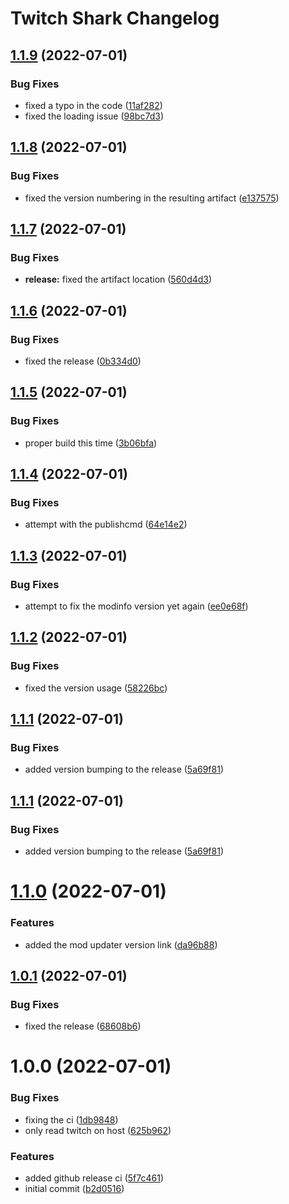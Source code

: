 # Twitch Shark Changelog

## [1.1.9](https://github.com/meza/TwitchShark/compare/v1.1.8...v1.1.9) (2022-07-01)


### Bug Fixes

* fixed a typo in the code ([11af282](https://github.com/meza/TwitchShark/commit/11af2824293dd6d4b0fcc3cae462c5cdea4dea54))
* fixed the loading issue ([98bc7d3](https://github.com/meza/TwitchShark/commit/98bc7d31c6efdcb649e7325a0284502637e78bba))

## [1.1.8](https://github.com/meza/TwitchShark/compare/v1.1.7...v1.1.8) (2022-07-01)


### Bug Fixes

* fixed the version numbering in the resulting artifact ([e137575](https://github.com/meza/TwitchShark/commit/e137575d5764dc2bebc7e024329f8950d658f3a1))

## [1.1.7](https://github.com/meza/TwitchShark/compare/v1.1.6...v1.1.7) (2022-07-01)


### Bug Fixes

* **release:** fixed the artifact location ([560d4d3](https://github.com/meza/TwitchShark/commit/560d4d36d043ef024704274a28d0b223578c7362))

## [1.1.6](https://github.com/meza/TwitchShark/compare/v1.1.5...v1.1.6) (2022-07-01)


### Bug Fixes

* fixed the release ([0b334d0](https://github.com/meza/TwitchShark/commit/0b334d0863080da13ac36977d757cb84c3b71ee7))

## [1.1.5](https://github.com/meza/TwitchShark/compare/v1.1.4...v1.1.5) (2022-07-01)


### Bug Fixes

* proper build this time ([3b06bfa](https://github.com/meza/TwitchShark/commit/3b06bfa2f15956e58778293f08c1b05550f5867f))

## [1.1.4](https://github.com/meza/TwitchShark/compare/v1.1.3...v1.1.4) (2022-07-01)


### Bug Fixes

* attempt with the publishcmd ([64e14e2](https://github.com/meza/TwitchShark/commit/64e14e2213ba7610307062afaf24c8640462d09b))

## [1.1.3](https://github.com/meza/TwitchShark/compare/v1.1.2...v1.1.3) (2022-07-01)


### Bug Fixes

* attempt to fix the modinfo version yet again ([ee0e68f](https://github.com/meza/TwitchShark/commit/ee0e68f0dc2233e2cc251e6a4b12737158dcc10e))

## [1.1.2](https://github.com/meza/TwitchShark/compare/v1.1.1...v1.1.2) (2022-07-01)


### Bug Fixes

* fixed the version usage ([58226bc](https://github.com/meza/TwitchShark/commit/58226bcc70f39c947cbe09b8dbd096f59b5f2336))

## [1.1.1](https://github.com/meza/TwitchShark/compare/v1.1.0...v1.1.1) (2022-07-01)


### Bug Fixes

* added version bumping to the release ([5a69f81](https://github.com/meza/TwitchShark/commit/5a69f817ba2a0bfb3685d649ccaf6605379b615f))

## [1.1.1](https://github.com/meza/TwitchShark/compare/v1.1.0...v1.1.1) (2022-07-01)


### Bug Fixes

* added version bumping to the release ([5a69f81](https://github.com/meza/TwitchShark/commit/5a69f817ba2a0bfb3685d649ccaf6605379b615f))

# [1.1.0](https://github.com/meza/TwitchShark/compare/v1.0.1...v1.1.0) (2022-07-01)


### Features

* added the mod updater version link ([da96b88](https://github.com/meza/TwitchShark/commit/da96b88f2bf0e8e1108c51f0b19dfab90415593b))

## [1.0.1](https://github.com/meza/TwitchShark/compare/v1.0.0...v1.0.1) (2022-07-01)


### Bug Fixes

* fixed the release ([68608b6](https://github.com/meza/TwitchShark/commit/68608b6b1d59a350f2c7870041108abec10162dd))

# 1.0.0 (2022-07-01)


### Bug Fixes

* fixing the ci ([1db9848](https://github.com/meza/TwitchShark/commit/1db9848e29dce38b70b62403ff599acb485f607d))
* only read twitch on host ([625b962](https://github.com/meza/TwitchShark/commit/625b96250e823728fdb9f411dda079fd5925b0b8))


### Features

* added github release ci ([5f7c461](https://github.com/meza/TwitchShark/commit/5f7c4610b060bf6018a262f2455a2627134af8e9))
* initial commit ([b2d0516](https://github.com/meza/TwitchShark/commit/b2d0516ef117c71a626dd885b05c69a28df2c3a1))
